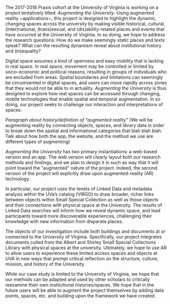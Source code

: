 The 2017-2018 Praxis cohort at the University of Virginia is working on a project tentatively titled: *Augmenting the University*. Using augmented reality ~applications~, this project is designed to highlight the dynamic, changing spaces across the university by making visible historical, cultural, (inter)national, (trans)sexual, and (dis)ability-related places and events that have occurred at the University of Virginia. In so doing, we hope to address the research questions: How do we make seemingly static places and texts speak? What can the resulting dynamism reveal about institutional history and (in)equality?

Digital space assumes a kind of openness and easy mobility that is lacking in real space. In real space, movement may be controlled or limited by socio-economic and political reasons, resulting in groups of individuals who are excluded from areas. Spatial boundaries and limitations can seemingly be circumvented in digital spaces, and users can move rapidly across zones that they would not be able to in actuality. *Augmenting the University* is thus designed to explore how real spaces can be accessed through changing, mobile technologies that enable spatial and temporal augmentation. In so doing, our project seeks to challenge our interaction and interpretations of spaces.

*Paragraph about history/definition of “augmented reality”* (We will be augmenting reality by connecting objects, spaces, and library data in order to break down the spatial and informational categories that blah blah blah. Talk about how both the app, the website, and the method we use are different types of augmenting)

*Augmenting the University* has two primary instantiations: a web-based version and an app. The web version will clearly layout both our research methods and findings, and we plan to design it in such as way that it will point toward the "augmented" nature of the project. Indeed, the second version of the project will explicitly draw upon augmented-reality (AR) technology.

In particular, our project uses the tenets of Linked Data and metadata analysis within the UVa’s catalog (VIRGO) to draw broader, richer links between objects within Small Special Collection as well as those objects and their connections with physical space at the University. The results of Linked Data searches will inform how we reveal dynamic space, and lead participants toward more discoverable experiences, challenging their knowledge with new information from disparate places.

The objects of our investigation include both buildings and documents at or connected to the University of Virginia. Specifically, our project integrates documents culled from the Albert and Shirley Small Special Collections Library with physical spaces at the university. Ultimately, we hope to use AR to allow users to experience these limited access spaces and objects at UVA in new ways that prompt critical reflection on the structure, culture, mission, and history of the University.

While our case study is limited to the University of Virginia, we hope that our methods can be adapted and used by other scholars to critically reexamine their own institutional histories/spaces. We hope that in the future users will be able to augment the project themselves by adding data points, spaces, etc. and building upon the framework we have created.
